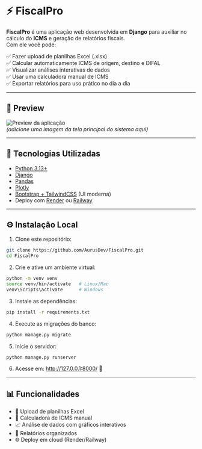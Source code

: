 # ⚡ FiscalPro

**FiscalPro** é uma aplicação web desenvolvida em **Django** para auxiliar no cálculo do **ICMS** e geração de relatórios fiscais.  
Com ele você pode:

✅ Fazer upload de planilhas Excel (.xlsx)  
✅ Calcular automaticamente ICMS de origem, destino e DIFAL  
✅ Visualizar análises interativas de dados  
✅ Usar uma calculadora manual de ICMS  
✅ Exportar relatórios para uso prático no dia a dia  

---

## 📸 Preview
![Preview da aplicação](docs/preview.png)  
*(adicione uma imagem da tela principal do sistema aqui)*

---

## 🚀 Tecnologias Utilizadas
- [Python 3.13+](https://www.python.org/)
- [Django](https://www.djangoproject.com/)
- [Pandas](https://pandas.pydata.org/)
- [Plotly](https://plotly.com/python/)
- [Bootstrap + TailwindCSS](https://tailwindcss.com/) (UI moderna)
- Deploy com [Render](https://render.com/) ou [Railway](https://railway.app/)

---

## ⚙️ Instalação Local

1) Clone este repositório:
```bash
git clone https://github.com/AurusDev/FiscalPro.git
cd FiscalPro
```

2) Crie e ative um ambiente virtual:
```bash
python -m venv venv
source venv/bin/activate   # Linux/Mac
venv\Scripts\activate      # Windows
```

3) Instale as dependências:
```bash
pip install -r requirements.txt
```

4) Execute as migrações do banco:
```bash
python manage.py migrate
```

5) Inicie o servidor:
```bash
python manage.py runserver
```

6) Acesse em: http://127.0.0.1:8000/ 🎉

---

## 📊 Funcionalidades
- 📂 Upload de planilhas Excel
- 🧮 Calculadora de ICMS manual
- 📈 Análise de dados com gráficos interativos
- 📑 Relatórios organizados
- 🌐 Deploy em cloud (Render/Railway)
